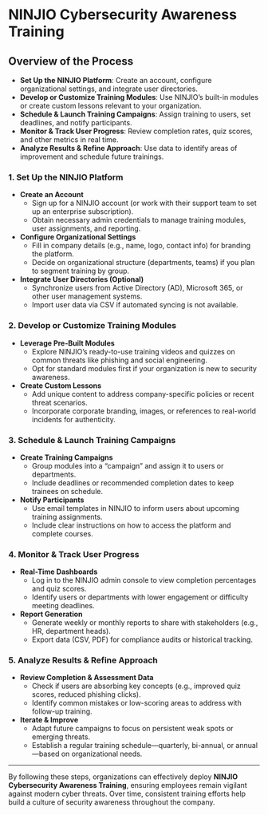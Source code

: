 <h1>NINJIO Cybersecurity Awareness Training</h1>

<h2>Overview of the Process</h2>
<ul>
  <li><strong>Set Up the NINJIO Platform</strong>: Create an account, configure organizational settings, and integrate user directories.</li>
  <li><strong>Develop or Customize Training Modules</strong>: Use NINJIO’s built-in modules or create custom lessons relevant to your organization.</li>
  <li><strong>Schedule & Launch Training Campaigns</strong>: Assign training to users, set deadlines, and notify participants.</li>
  <li><strong>Monitor & Track User Progress</strong>: Review completion rates, quiz scores, and other metrics in real time.</li>
  <li><strong>Analyze Results & Refine Approach</strong>: Use data to identify areas of improvement and schedule future trainings.</li>
</ul>

<h3>1. Set Up the NINJIO Platform</h3>
<ul>
  <li>
    <strong>Create an Account</strong><br/>
    <ul>
      <li>Sign up for a NINJIO account (or work with their support team to set up an enterprise subscription).</li>
      <li>Obtain necessary admin credentials to manage training modules, user assignments, and reporting.</li>
    </ul>
  </li>
  <li>
    <strong>Configure Organizational Settings</strong><br/>
    <ul>
      <li>Fill in company details (e.g., name, logo, contact info) for branding the platform.</li>
      <li>Decide on organizational structure (departments, teams) if you plan to segment training by group.</li>
    </ul>
  </li>
  <li>
    <strong>Integrate User Directories (Optional)</strong><br/>
    <ul>
      <li>Synchronize users from Active Directory (AD), Microsoft 365, or other user management systems.</li>
      <li>Import user data via CSV if automated syncing is not available.</li>
    </ul>
  </li>
</ul>

<h3>2. Develop or Customize Training Modules</h3>
<ul>
  <li>
    <strong>Leverage Pre-Built Modules</strong><br/>
    <ul>
      <li>Explore NINJIO’s ready-to-use training videos and quizzes on common threats like phishing and social engineering.</li>
      <li>Opt for standard modules first if your organization is new to security awareness.</li>
    </ul>
  </li>
  <li>
    <strong>Create Custom Lessons</strong><br/>
    <ul>
      <li>Add unique content to address company-specific policies or recent threat scenarios.</li>
      <li>Incorporate corporate branding, images, or references to real-world incidents for authenticity.</li>
    </ul>
  </li>
</ul>

<h3>3. Schedule & Launch Training Campaigns</h3>
<ul>
  <li>
    <strong>Create Training Campaigns</strong><br/>
    <ul>
      <li>Group modules into a “campaign” and assign it to users or departments.</li>
      <li>Include deadlines or recommended completion dates to keep trainees on schedule.</li>
    </ul>
  </li>
  <li>
    <strong>Notify Participants</strong><br/>
    <ul>
      <li>Use email templates in NINJIO to inform users about upcoming training assignments.</li>
      <li>Include clear instructions on how to access the platform and complete courses.</li>
    </ul>
  </li>
</ul>

<h3>4. Monitor & Track User Progress</h3>
<ul>
  <li>
    <strong>Real-Time Dashboards</strong><br/>
    <ul>
      <li>Log in to the NINJIO admin console to view completion percentages and quiz scores.</li>
      <li>Identify users or departments with lower engagement or difficulty meeting deadlines.</li>
    </ul>
  </li>
  <li>
    <strong>Report Generation</strong><br/>
    <ul>
      <li>Generate weekly or monthly reports to share with stakeholders (e.g., HR, department heads).</li>
      <li>Export data (CSV, PDF) for compliance audits or historical tracking.</li>
    </ul>
  </li>
</ul>

<h3>5. Analyze Results & Refine Approach</h3>
<ul>
  <li>
    <strong>Review Completion & Assessment Data</strong><br/>
    <ul>
      <li>Check if users are absorbing key concepts (e.g., improved quiz scores, reduced phishing clicks).</li>
      <li>Identify common mistakes or low-scoring areas to address with follow-up training.</li>
    </ul>
  </li>
  <li>
    <strong>Iterate & Improve</strong><br/>
    <ul>
      <li>Adapt future campaigns to focus on persistent weak spots or emerging threats.</li>
      <li>Establish a regular training schedule—quarterly, bi-annual, or annual—based on organizational needs.</li>
    </ul>
  </li>
</ul>

<hr/>

<p>
  By following these steps, organizations can effectively deploy <strong>NINJIO Cybersecurity Awareness Training</strong>, ensuring employees remain vigilant against modern cyber threats. Over time, consistent training efforts help build a culture of security awareness throughout the company.
</p>
